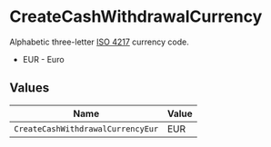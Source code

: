 # CreateCashWithdrawalCurrency

Alphabetic three-letter [ISO 4217](https://en.wikipedia.org/wiki/ISO_4217) currency code.
* EUR - Euro


## Values

| Name                              | Value                             |
| --------------------------------- | --------------------------------- |
| `CreateCashWithdrawalCurrencyEur` | EUR                               |